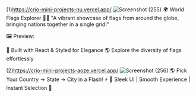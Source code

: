 
(1)https://crio-mini-projects-nu.vercel.app/
![Screenshot (255)](https://github.com/user-attachments/assets/c67cf99b-8915-4711-b7a3-e7d6e5395e74)
🌍 World Flags Explorer 🏳️‍🌈
"A vibrant showcase of flags from around the globe, bringing nations together in a single grid!"

🖼️ Preview:

🚀 Built with React & Styled for Elegance
🌎 Explore the diversity of flags effortlessly

(2)https://crio-mini-projects-aoze.vercel.app/
![Screenshot (256)](https://github.com/user-attachments/assets/1fce914b-7470-443c-b56c-9731c985528d)
🌎 Pick Your Country → State → City in a Flash! ⚡
🎨 Sleek UI | Smooth Experience | Instant Selection 🎯
